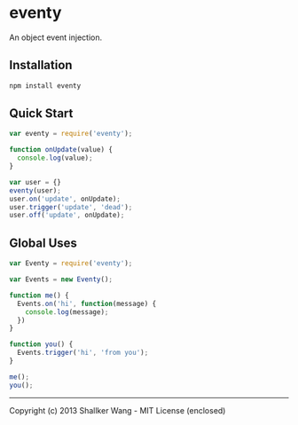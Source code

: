 eventy
==========

An object event injection.


## Installation
```bash
npm install eventy
```


## Quick Start
```javascript
var eventy = require('eventy');

function onUpdate(value) {
  console.log(value);
}

var user = {}
eventy(user);
user.on('update', onUpdate);
user.trigger('update', 'dead');
user.off('update', onUpdate);
```


## Global Uses
```javascript
var Eventy = require('eventy');

var Events = new Eventy();

function me() {
  Events.on('hi', function(message) {
    console.log(message);
  })  
}

function you() {
  Events.trigger('hi', 'from you');
}

me();
you();
```

---

Copyright (c) 2013 Shallker Wang - MIT License (enclosed)
